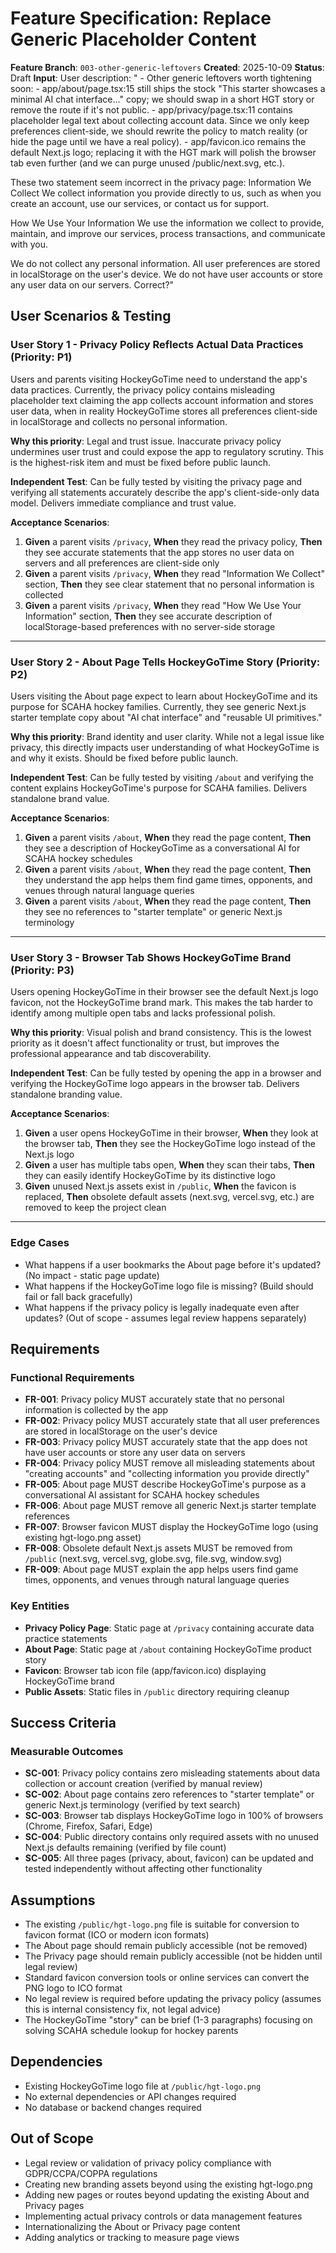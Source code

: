 # Feature Specification: Replace Generic Placeholder Content

**Feature Branch**: `003-other-generic-leftovers`
**Created**: 2025-10-09
**Status**: Draft
**Input**: User description: "  - Other generic leftovers worth tightening soon:
      - app/about/page.tsx:15 still ships the stock "This starter showcases a minimal AI chat interface…" copy; we should swap in a short HGT story or remove the route if it's not public.
      - app/privacy/page.tsx:11 contains placeholder legal text about collecting account data. Since we only keep preferences client-side, we should rewrite the policy to match reality (or hide the page until
        we have a real policy).
      - app/favicon.ico remains the default Next.js logo; replacing it with the HGT mark will polish the browser tab even further (and we can purge unused /public/next.svg, etc.).

These two statement seem incorrect in the privacy page:
Information We Collect
We collect information you provide directly to us, such as when you create an account, use our services, or contact us for support.

How We Use Your Information
We use the information we collect to provide, maintain, and improve our services, process transactions, and communicate with you.

We do not collect any personal information.  All user preferences are stored in localStorage on the user's device.  We do not have user accounts or store any user data on our servers.
Correct?"

## User Scenarios & Testing

### User Story 1 - Privacy Policy Reflects Actual Data Practices (Priority: P1)

Users and parents visiting HockeyGoTime need to understand the app's data practices. Currently, the privacy policy contains misleading placeholder text claiming the app collects account information and stores user data, when in reality HockeyGoTime stores all preferences client-side in localStorage and collects no personal information.

**Why this priority**: Legal and trust issue. Inaccurate privacy policy undermines user trust and could expose the app to regulatory scrutiny. This is the highest-risk item and must be fixed before public launch.

**Independent Test**: Can be fully tested by visiting the privacy page and verifying all statements accurately describe the app's client-side-only data model. Delivers immediate compliance and trust value.

**Acceptance Scenarios**:

1. **Given** a parent visits `/privacy`, **When** they read the privacy policy, **Then** they see accurate statements that the app stores no user data on servers and all preferences are client-side only
2. **Given** a parent visits `/privacy`, **When** they read "Information We Collect" section, **Then** they see clear statement that no personal information is collected
3. **Given** a parent visits `/privacy`, **When** they read "How We Use Your Information" section, **Then** they see accurate description of localStorage-based preferences with no server-side storage

---

### User Story 2 - About Page Tells HockeyGoTime Story (Priority: P2)

Users visiting the About page expect to learn about HockeyGoTime and its purpose for SCAHA hockey families. Currently, they see generic Next.js starter template copy about "AI chat interface" and "reusable UI primitives."

**Why this priority**: Brand identity and user clarity. While not a legal issue like privacy, this directly impacts user understanding of what HockeyGoTime is and why it exists. Should be fixed before public launch.

**Independent Test**: Can be fully tested by visiting `/about` and verifying the content explains HockeyGoTime's purpose for SCAHA families. Delivers standalone brand value.

**Acceptance Scenarios**:

1. **Given** a parent visits `/about`, **When** they read the page content, **Then** they see a description of HockeyGoTime as a conversational AI for SCAHA hockey schedules
2. **Given** a parent visits `/about`, **When** they read the page content, **Then** they understand the app helps them find game times, opponents, and venues through natural language queries
3. **Given** a parent visits `/about`, **When** they read the page content, **Then** they see no references to "starter template" or generic Next.js terminology

---

### User Story 3 - Browser Tab Shows HockeyGoTime Brand (Priority: P3)

Users opening HockeyGoTime in their browser see the default Next.js logo favicon, not the HockeyGoTime brand mark. This makes the tab harder to identify among multiple open tabs and lacks professional polish.

**Why this priority**: Visual polish and brand consistency. This is the lowest priority as it doesn't affect functionality or trust, but improves the professional appearance and tab discoverability.

**Independent Test**: Can be fully tested by opening the app in a browser and verifying the HockeyGoTime logo appears in the browser tab. Delivers standalone branding value.

**Acceptance Scenarios**:

1. **Given** a user opens HockeyGoTime in their browser, **When** they look at the browser tab, **Then** they see the HockeyGoTime logo instead of the Next.js logo
2. **Given** a user has multiple tabs open, **When** they scan their tabs, **Then** they can easily identify HockeyGoTime by its distinctive logo
3. **Given** unused Next.js assets exist in `/public`, **When** the favicon is replaced, **Then** obsolete default assets (next.svg, vercel.svg, etc.) are removed to keep the project clean

---

### Edge Cases

- What happens if a user bookmarks the About page before it's updated? (No impact - static page update)
- What happens if the HockeyGoTime logo file is missing? (Build should fail or fall back gracefully)
- What happens if the privacy policy is legally inadequate even after updates? (Out of scope - assumes legal review happens separately)

## Requirements

### Functional Requirements

- **FR-001**: Privacy policy MUST accurately state that no personal information is collected by the app
- **FR-002**: Privacy policy MUST accurately state that all user preferences are stored in localStorage on the user's device
- **FR-003**: Privacy policy MUST accurately state that the app does not have user accounts or store any user data on servers
- **FR-004**: Privacy policy MUST remove all misleading statements about "creating accounts" and "collecting information you provide directly"
- **FR-005**: About page MUST describe HockeyGoTime's purpose as a conversational AI assistant for SCAHA hockey schedules
- **FR-006**: About page MUST remove all generic Next.js starter template references
- **FR-007**: Browser favicon MUST display the HockeyGoTime logo (using existing hgt-logo.png asset)
- **FR-008**: Obsolete default Next.js assets MUST be removed from `/public` (next.svg, vercel.svg, globe.svg, file.svg, window.svg)
- **FR-009**: About page MUST explain the app helps users find game times, opponents, and venues through natural language queries

### Key Entities

- **Privacy Policy Page**: Static page at `/privacy` containing accurate data practice statements
- **About Page**: Static page at `/about` containing HockeyGoTime product story
- **Favicon**: Browser tab icon file (app/favicon.ico) displaying HockeyGoTime brand
- **Public Assets**: Static files in `/public` directory requiring cleanup

## Success Criteria

### Measurable Outcomes

- **SC-001**: Privacy policy contains zero misleading statements about data collection or account creation (verified by manual review)
- **SC-002**: About page contains zero references to "starter template" or generic Next.js terminology (verified by text search)
- **SC-003**: Browser tab displays HockeyGoTime logo in 100% of browsers (Chrome, Firefox, Safari, Edge)
- **SC-004**: Public directory contains only required assets with no unused Next.js defaults remaining (verified by file count)
- **SC-005**: All three pages (privacy, about, favicon) can be updated and tested independently without affecting other functionality

## Assumptions

- The existing `/public/hgt-logo.png` file is suitable for conversion to favicon format (ICO or modern icon formats)
- The About page should remain publicly accessible (not be removed)
- The Privacy page should remain publicly accessible (not be hidden until legal review)
- Standard favicon conversion tools or online services can convert the PNG logo to ICO format
- No legal review is required before updating the privacy policy (assumes this is internal consistency fix, not legal advice)
- The HockeyGoTime "story" can be brief (1-3 paragraphs) focusing on solving SCAHA schedule lookup for hockey parents

## Dependencies

- Existing HockeyGoTime logo file at `/public/hgt-logo.png`
- No external dependencies or API changes required
- No database or backend changes required

## Out of Scope

- Legal review or validation of privacy policy compliance with GDPR/CCPA/COPPA regulations
- Creating new branding assets beyond using the existing hgt-logo.png
- Adding new pages or routes beyond updating the existing About and Privacy pages
- Implementing actual privacy controls or data management features
- Internationalizing the About or Privacy page content
- Adding analytics or tracking to measure page views
